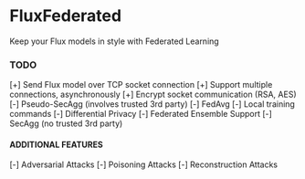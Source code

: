 # FluxFederated

Keep your Flux models in style with Federated Learning


### TODO

[+] Send Flux model over TCP socket connection
[+] Support multiple connections, asynchronously
[+] Encrypt socket communication (RSA, AES)
[-] Pseudo-SecAgg (involves trusted 3rd party)
[-] FedAvg
[-] Local training commands
[-] Differential Privacy
[-] Federated Ensemble Support
[-] SecAgg (no trusted 3rd party)

#### ADDITIONAL FEATURES

[-] Adversarial Attacks
[-] Poisoning Attacks
[-] Reconstruction Attacks

